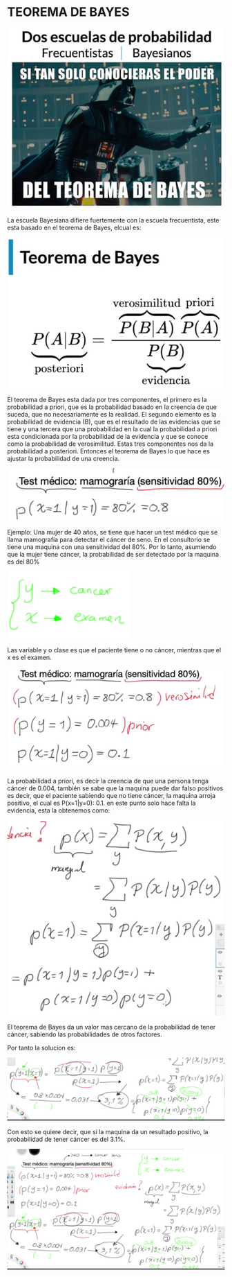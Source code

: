 # TEOREMA DE BAYES

![](./imagenes/img47.png)

La escuela Bayesiana difiere fuertemente con la escuela frecuentista, este esta basado en el teorema de Bayes, elcual es:

![](./imagenes/img48.png)

El teorema de Bayes esta dada por tres componentes, el primero es la probabilidad a priori, que es la probabilidad basado en la creencia de que suceda, que no necesariamente es la realidad. El segundo elemento es la probabilidad de evidencia (B), que es el resultado de las evidencias que se tiene y una tercera que una probabilidad en la cual la probabilidad a priori esta condicionada por la probabilidad de la evidencia y que se conoce como la probabilidad de verosimilitud. Estas tres componentes nos da la probabilidad a posteriori. Entonces el teorema de Bayes lo que hace es ajustar la probabilidad de una creencia.

![](./imagenes/img49.png)

Ejemplo: Una mujer de 40 años, se tiene que hacer un test médico que se llama mamografía para detectar el cáncer de seno. En el consultorio se tiene una maquina con una sensitividad del 80%. Por lo tanto, asumiendo que la mujer tiene cáncer, la probabilidad de ser detectado por la maquina es del 80%

![](./imagenes/img50.png)

Las variable y o clase es que el paciente tiene o no cáncer, mientras que el x es el examen.

![](./imagenes/img51.png)

La probabilidad a priori, es decir la creencia de que una persona tenga cáncer de 0.004, también se sabe que la maquina puede dar falso positivos es decir, que el paciente sabiendo que no tiene cáncer, la maquina arroja positivo, el cual es P(x=1|y=0): 0.1. en este punto solo hace falta la evidencia, esta la obtenemos como:

![](./imagenes/img52.png)

El teorema de Bayes da un valor mas cercano de la probabilidad de tener cáncer, sabiendo las probabilidades de otros factores.

Por tanto la solucion es:

![](./imagenes/img53.png)

Con esto se quiere decir, que si la maquina da un resultado positivo, la probabilidad de tener cáncer es del 3.1%.

![](./imagenes/img54.png)